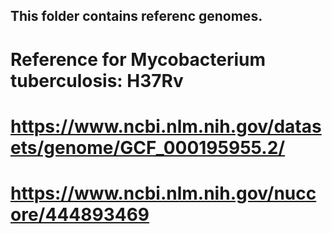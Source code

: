 ## This folder contains referenc genomes.
# Reference for Mycobacterium tuberculosis: H37Rv
# https://www.ncbi.nlm.nih.gov/datasets/genome/GCF_000195955.2/
# https://www.ncbi.nlm.nih.gov/nuccore/444893469

